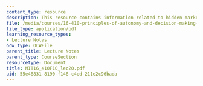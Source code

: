 ```yaml
---
content_type: resource
description: This resource contains information related to hidden markov models.
file: /media/courses/16-410-principles-of-autonomy-and-decision-making-fall-2010/55e488318190f148c4ed211e2c96bada_MIT16_410F10_lec20.pdf
file_type: application/pdf
learning_resource_types:
- Lecture Notes
ocw_type: OCWFile
parent_title: Lecture Notes
parent_type: CourseSection
resourcetype: Document
title: MIT16_410F10_lec20.pdf
uid: 55e48831-8190-f148-c4ed-211e2c96bada
---
```

